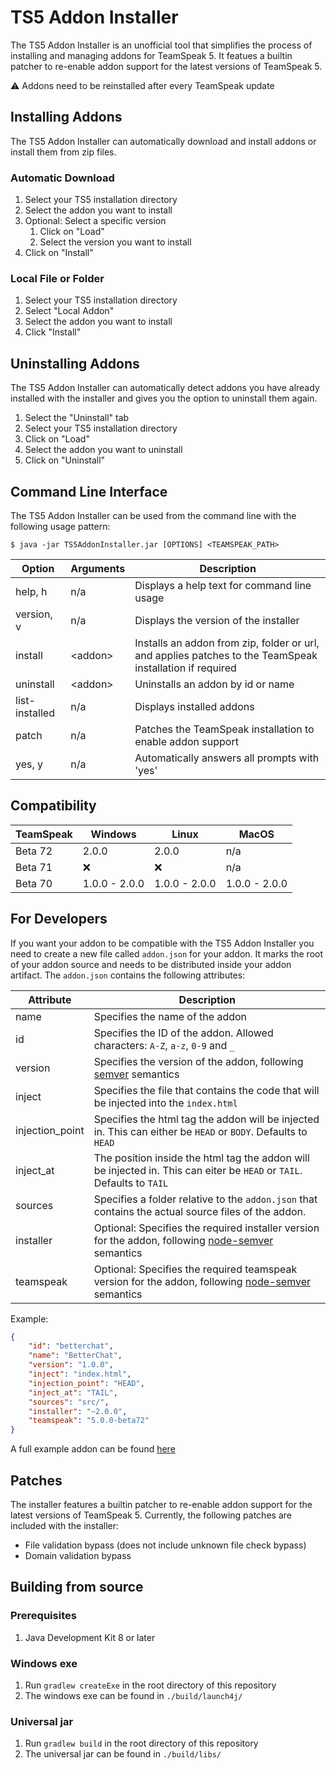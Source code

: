 # TS5 Addon Installer #
The TS5 Addon Installer is an unofficial tool that simplifies the process of installing and managing addons for TeamSpeak 5.
It featues a builtin patcher to re-enable addon support for the latest versions of TeamSpeak 5.

⚠️ Addons need to be reinstalled after every TeamSpeak update

## Installing Addons ##
The TS5 Addon Installer can automatically download and install addons or install them from zip files.

### Automatic Download ###
1. Select your TS5 installation directory
2. Select the addon you want to install
3. Optional: Select a specific version
   1. Click on "Load"
   2. Select the version you want to install
4. Click on "Install"

### Local File or Folder ###
1. Select your TS5 installation directory
2. Select "Local Addon"
3. Select the addon you want to install
4. Click "Install"

## Uninstalling Addons ##
The TS5 Addon Installer can automatically detect addons you have already installed with the installer and gives you the option to uninstall them again.

1. Select the "Uninstall" tab
2. Select your TS5 installation directory
3. Click on "Load"
4. Select the addon you want to uninstall
5. Click on "Uninstall"

## Command Line Interface ##
The TS5 Addon Installer can be used from the command line with the following usage pattern:  
```shell
$ java -jar TS5AddonInstaller.jar [OPTIONS] <TEAMSPEAK_PATH>
```

| Option | Arguments | Description |
| ------ | --------- | ----------- |
| help, h | n/a | Displays a help text for command line usage |
| version, v | n/a| Displays the version of the installer |
| install | \<addon\> | Installs an addon from zip, folder or url, and applies patches to the TeamSpeak installation if required |
| uninstall | \<addon\> | Uninstalls an addon by id or name |
| list-installed | n/a | Displays installed addons |
| patch | n/a |  Patches the TeamSpeak installation to enable addon support |
| yes, y | n/a|  Automatically answers all prompts with 'yes' |

## Compatibility ##
| TeamSpeak | Windows | Linux | MacOS |
| ------- | ------- | ----- | ----- |
| Beta 72 | 2.0.0 | 2.0.0 | n/a |
| Beta 71 | ❌ | ❌ | n/a |
| Beta 70 | 1.0.0 - 2.0.0 | 1.0.0 - 2.0.0 | 1.0.0 - 2.0.0 |

## For Developers ##
If you want your addon to be compatible with the TS5 Addon Installer you need to create a new file called `addon.json` for your addon.
It marks the root of your addon source and needs to be distributed inside your addon artifact.
The `addon.json` contains the following attributes:

| Attribute | Description |
| --------- | ----------- |
| name | Specifies the name of the addon |
| id | Specifies the ID of the addon. Allowed characters: `A-Z`, `a-z`, `0-9` and `_` |
| version | Specifies the version of the addon, following [semver](https://semver.org/) semantics |
| inject | Specifies the file that contains the code that will be injected into the `index.html` |
| injection_point | Specifies the html tag the addon will be injected in. This can either be `HEAD` or `BODY`. Defaults to `HEAD` |
| inject_at | The position inside the html tag the addon will be injected in. This can eiter be `HEAD` or `TAIL`. Defaults to `TAIL` |
| sources | Specifies a folder relative to the `addon.json` that contains the actual source files of the addon. |
| installer | Optional: Specifies the required installer version for the addon, following [node-semver](https://github.com/npm/node-semver) semantics |
| teamspeak | Optional: Specifies the required teamspeak version for the addon, following [node-semver](https://github.com/npm/node-semver) semantics |

Example:
```json
{
	"id": "betterchat",
	"name": "BetterChat",
	"version": "1.0.0",
	"inject": "index.html",
	"injection_point": "HEAD",
	"inject_at": "TAIL",
	"sources": "src/",
	"installer": "~2.0.0",
	"teamspeak": "5.0.0-beta72"
}
```
A full example addon can be found [here](https://github.com/Exopandora/BetterChat)

## Patches ##
The installer features a builtin patcher to re-enable addon support for the latest versions of TeamSpeak 5.
Currently, the following patches are included with the installer:
- File validation bypass (does not include unknown file check bypass)
- Domain validation bypass

## Building from source ##

### Prerequisites ###
1. Java Development Kit 8 or later

### Windows exe ###
1. Run `gradlew createExe` in the root directory of this repository
2. The windows exe can be found in `./build/launch4j/`

### Universal jar ###
1. Run `gradlew build` in the root directory of this repository
2. The universal jar can be found in `./build/libs/`
